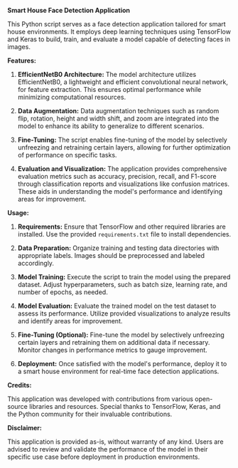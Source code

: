 **Smart House Face Detection Application**

This Python script serves as a face detection application tailored for smart house environments. It employs deep learning techniques using TensorFlow and Keras to build, train, and evaluate a model capable of detecting faces in images.

**Features:**

1. **EfficientNetB0 Architecture:** The model architecture utilizes EfficientNetB0, a lightweight and efficient convolutional neural network, for feature extraction. This ensures optimal performance while minimizing computational resources.

2. **Data Augmentation:** Data augmentation techniques such as random flip, rotation, height and width shift, and zoom are integrated into the model to enhance its ability to generalize to different scenarios.

3. **Fine-Tuning:** The script enables fine-tuning of the model by selectively unfreezing and retraining certain layers, allowing for further optimization of performance on specific tasks.

4. **Evaluation and Visualization:** The application provides comprehensive evaluation metrics such as accuracy, precision, recall, and F1-score through classification reports and visualizations like confusion matrices. These aids in understanding the model's performance and identifying areas for improvement.

**Usage:**

1. **Requirements:** Ensure that TensorFlow and other required libraries are installed. Use the provided `requirements.txt` file to install dependencies.

2. **Data Preparation:** Organize training and testing data directories with appropriate labels. Images should be preprocessed and labeled accordingly.

3. **Model Training:** Execute the script to train the model using the prepared dataset. Adjust hyperparameters, such as batch size, learning rate, and number of epochs, as needed.

4. **Model Evaluation:** Evaluate the trained model on the test dataset to assess its performance. Utilize provided visualizations to analyze results and identify areas for improvement.

5. **Fine-Tuning (Optional):** Fine-tune the model by selectively unfreezing certain layers and retraining them on additional data if necessary. Monitor changes in performance metrics to gauge improvement.

6. **Deployment:** Once satisfied with the model's performance, deploy it to a smart house environment for real-time face detection applications.

**Credits:**

This application was developed with contributions from various open-source libraries and resources. Special thanks to TensorFlow, Keras, and the Python community for their invaluable contributions.

**Disclaimer:**

This application is provided as-is, without warranty of any kind. Users are advised to review and validate the performance of the model in their specific use case before deployment in production environments.
